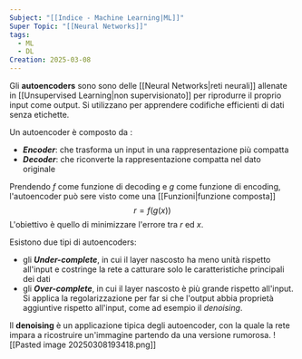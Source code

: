 ```yaml
---
Subject: "[[Indice - Machine Learning|ML]]"
Super Topic: "[[Neural Networks]]"
tags:
  - ML
  - DL
Creation: 2025-03-08
---
```

Gli __autoencoders__ sono sono delle [[Neural Networks|reti neurali]] allenate in [[Unsupervised Learning|non supervisionato]]  per riprodurre il proprio input come output. Si utilizzano per apprendere codifiche efficienti di dati senza etichette.

Un autoencoder è composto da :
- ***Encoder***: che trasforma un input in una rappresentazione più compatta
- ***Decoder***: che riconverte la rappresentazione compatta nel dato originale

Prendendo $f$ come funzione di decoding e $g$ come funzione di encoding, l'autoencoder può sere visto come una [[Funzioni|funzione composta]] $$r=f(g(x))$$
L'obiettivo è quello di minimizzare l'errore tra $r$ ed $x$.

Esistono due tipi di autoencoders:
- gli ***Under-complete***, in cui il layer nascosto ha meno unità rispetto all'input e costringe la rete a catturare solo le caratteristiche principali dei dati
- gli ***Over-complete***, in cui il layer nascosto è più grande rispetto all'input. Si applica la regolarizzazione per far si che l'output abbia proprietà aggiuntive rispetto all'input, come ad esempio il *denoising*.

Il **denoising** è un applicazione tipica degli autoencoder, con la quale la rete impara a ricostruire un'immagine partendo da una versione rumorosa.
![[Pasted image 20250308193418.png]]
